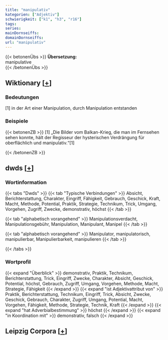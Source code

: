 ```yaml
---
title: "manipulativ"
kategorien: ["Adjektiv"]
schwierigkeit: ["k1", "h3", "r16"]
tags:
series:
mainDornseiffs:
domainDornseiffs:
url: "manipulativ"
---
```


{{< betonenÜbs >}}
**Übersetzung:**  
manipulative  
{{< /betonenÜbs >}}

## Wiktionary [[+](https://de.wiktionary.org/wiki/manipulativ)]

### Bedeutungen
[1] in der Art einer Manipulation, durch Manipulation entstanden  

### Beispiele
{{< betonenZB >}}
[1] „Die Bilder vom Balkan-Krieg, die man im Fernsehen sehen konnte, hält der Regisseur der hysterischen Verdrängung für oberflächlich und manipulativ.“[1]  

{{< /betonenZB >}}


## dwds [[+](https://www.dwds.de/wb/manipulativ)]

### Wortinformation
{{< tabs "Dwds" >}}
{{< tab "Typische Verbindungen" >}}
Absicht, Berichterstattung, Charakter, Eingriff, Fähigkeit, Gebrauch, Geschick, Kraft, Macht, Methode, Potential, Praktik, Strategie, Technikum, Trick, Umgang, Vorgehen, Zugriff, Zwecke, demonstrativ, höchst
{{< /tab >}}

{{< tab "alphabetisch vorangehend" >}}
Manipulationsverdacht, Manipulationsgebühr, Manipulation, Manipulant, Manipel
{{< /tab >}}

{{< tab "alphabetisch vorangehend" >}}
Manipulator, manipulatorisch, manipulierbar, Manipulierbarkeit, manipulieren
{{< /tab >}}

{{< /tabs >}}

### Wortprofil
{{< expand "Überblick" >}} demonstrativ, Praktik, Technikum, Berichterstattung, Trick, Eingriff, Zwecke, Charakter, Absicht, Geschick, Potential, höchst, Gebrauch, Zugriff, Umgang, Vorgehen, Methode, Macht, Strategie, Fähigkeit {{< /expand >}}
{{< expand "ist Adjektivattribut von" >}} Praktik, Berichterstattung, Technikum, Eingriff, Trick, Absicht, Zwecke, Geschick, Gebrauch, Charakter, Zugriff, Umgang, Potential, Macht, Vorgehen, Fähigkeit, Methode, Strategie, Technik, Kraft {{< /expand >}}
{{< expand "hat Adverbialbestimmung" >}} höchst {{< /expand >}}
{{< expand "in Koordination mit" >}} demonstrativ, falsch {{< /expand >}}

## Leipzig Corpora [[+](https://corpora.uni-leipzig.de/en/res?word=manipulativ&corpusId=deu_newscrawl-public_2018)]

